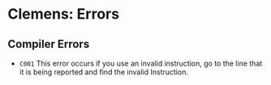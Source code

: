 # Clemens: Errors

## Compiler Errors

* `C001`        This error occurs if you use an invalid instruction, go to the line that it is being reported and find the invalid Instruction.